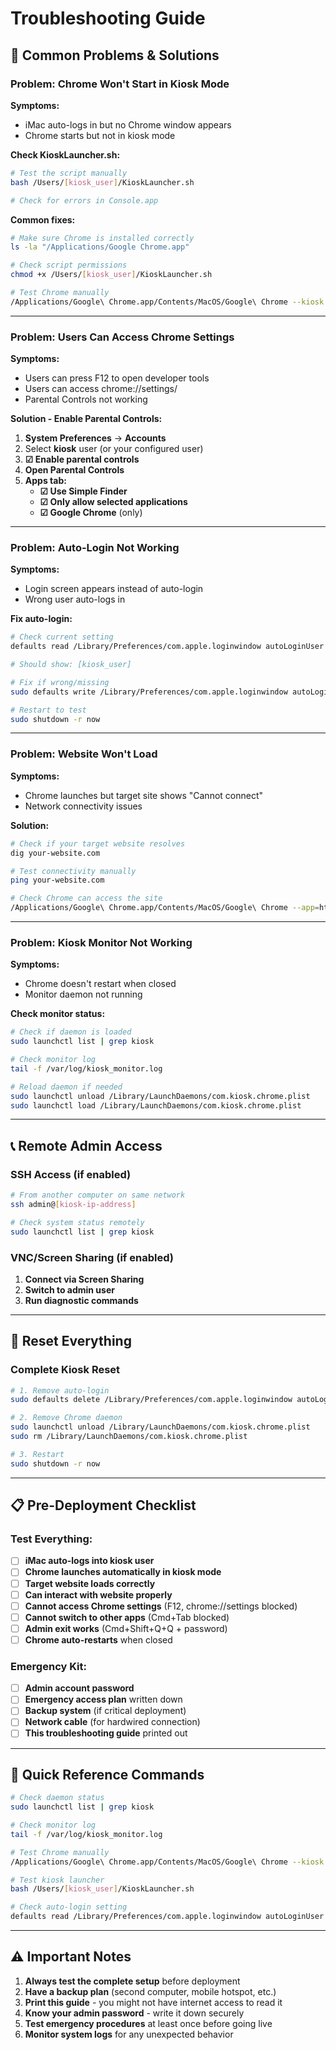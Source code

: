 # Troubleshooting Guide

## 🔧 Common Problems & Solutions

### Problem: Chrome Won't Start in Kiosk Mode

**Symptoms:**
- iMac auto-logs in but no Chrome window appears
- Chrome starts but not in kiosk mode

**Check KioskLauncher.sh:**
```bash
# Test the script manually
bash /Users/[kiosk_user]/KioskLauncher.sh

# Check for errors in Console.app
```

**Common fixes:**
```bash
# Make sure Chrome is installed correctly
ls -la "/Applications/Google Chrome.app"

# Check script permissions
chmod +x /Users/[kiosk_user]/KioskLauncher.sh

# Test Chrome manually
/Applications/Google\ Chrome.app/Contents/MacOS/Google\ Chrome --kiosk --app=http://wikipedia.org
```

---

### Problem: Users Can Access Chrome Settings

**Symptoms:**
- Users can press F12 to open developer tools
- Users can access chrome://settings/
- Parental Controls not working

**Solution - Enable Parental Controls:**
1. **System Preferences** → **Accounts**
2. Select **kiosk** user (or your configured user)
3. **☑ Enable parental controls**
4. **Open Parental Controls**
5. **Apps tab:**
   - **☑ Use Simple Finder**
   - **☑ Only allow selected applications**
   - **☑ Google Chrome** (only)

---

### Problem: Auto-Login Not Working

**Symptoms:**
- Login screen appears instead of auto-login
- Wrong user auto-logs in

**Fix auto-login:**
```bash
# Check current setting
defaults read /Library/Preferences/com.apple.loginwindow autoLoginUser

# Should show: [kiosk_user]

# Fix if wrong/missing
sudo defaults write /Library/Preferences/com.apple.loginwindow autoLoginUser -string "[kiosk_user]"

# Restart to test
sudo shutdown -r now
```

---

### Problem: Website Won't Load

**Symptoms:**
- Chrome launches but target site shows "Cannot connect"
- Network connectivity issues

**Solution:**
```bash
# Check if your target website resolves
dig your-website.com

# Test connectivity manually
ping your-website.com

# Check Chrome can access the site
/Applications/Google\ Chrome.app/Contents/MacOS/Google\ Chrome --app=http://your-website.com
```

---

### Problem: Kiosk Monitor Not Working

**Symptoms:**
- Chrome doesn't restart when closed
- Monitor daemon not running

**Check monitor status:**
```bash
# Check if daemon is loaded
sudo launchctl list | grep kiosk

# Check monitor log
tail -f /var/log/kiosk_monitor.log

# Reload daemon if needed
sudo launchctl unload /Library/LaunchDaemons/com.kiosk.chrome.plist
sudo launchctl load /Library/LaunchDaemons/com.kiosk.chrome.plist
```

---

## 📞 Remote Admin Access

### SSH Access (if enabled)
```bash
# From another computer on same network
ssh admin@[kiosk-ip-address]

# Check system status remotely
sudo launchctl list | grep kiosk
```

### VNC/Screen Sharing (if enabled)
1. **Connect via Screen Sharing**
2. **Switch to admin user**
3. **Run diagnostic commands**

---

## 🔄 Reset Everything

### Complete Kiosk Reset
```bash
# 1. Remove auto-login
sudo defaults delete /Library/Preferences/com.apple.loginwindow autoLoginUser

# 2. Remove Chrome daemon
sudo launchctl unload /Library/LaunchDaemons/com.kiosk.chrome.plist
sudo rm /Library/LaunchDaemons/com.kiosk.chrome.plist

# 3. Restart
sudo shutdown -r now
```

---

## 📋 Pre-Deployment Checklist

### Test Everything:
- [ ] **iMac auto-logs into kiosk user**
- [ ] **Chrome launches automatically in kiosk mode**
- [ ] **Target website loads correctly**
- [ ] **Can interact with website properly**
- [ ] **Cannot access Chrome settings** (F12, chrome://settings blocked)
- [ ] **Cannot switch to other apps** (Cmd+Tab blocked)
- [ ] **Admin exit works** (Cmd+Shift+Q+Q + password)
- [ ] **Chrome auto-restarts** when closed

### Emergency Kit:
- [ ] **Admin account password**
- [ ] **Emergency access plan** written down
- [ ] **Backup system** (if critical deployment)
- [ ] **Network cable** (for hardwired connection)
- [ ] **This troubleshooting guide** printed out

---

## 📱 Quick Reference Commands

```bash
# Check daemon status
sudo launchctl list | grep kiosk

# Check monitor log
tail -f /var/log/kiosk_monitor.log

# Test Chrome manually
/Applications/Google\ Chrome.app/Contents/MacOS/Google\ Chrome --kiosk --app=http://wikipedia.org

# Test kiosk launcher
bash /Users/[kiosk_user]/KioskLauncher.sh

# Check auto-login setting
defaults read /Library/Preferences/com.apple.loginwindow autoLoginUser
```

---

## ⚠️ Important Notes

1. **Always test the complete setup** before deployment
2. **Have a backup plan** (second computer, mobile hotspot, etc.)
3. **Print this guide** - you might not have internet access to read it
4. **Know your admin password** - write it down securely
5. **Test emergency procedures** at least once before going live
6. **Monitor system logs** for any unexpected behavior